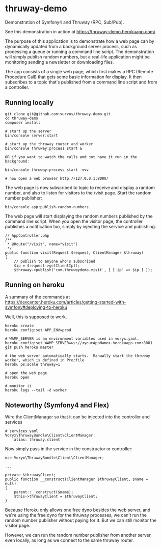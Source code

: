 # thruway-demo
Demonstration of Symfony4 and Thruway (RPC, Sub/Pub).

See this demonstration in action at https://thruway-demo.herokuapp.com/

The purpose of this application is to demonstrate how a web page can by dynamically updated from a background server process, such as processing a queue or running a command line script.  The demonstration will simply publish random numbers, but a real-life application might be monitoring sending a newsletter or downloading files.

The app consists of a single web page, which first makes a RPC (Remote Procedure Call) that gets some basic information for display.  It then subscribes to a topic that's published from a command line script and from a controller.

## Running locally

    git clone git@github.com:survos/thruway-demo.git
    cd thruway-demo
    composer install
    
    # start up the server
    bin/console server:start
    
    # start up the thruway router and worker
    bin/console thruway:process start &
    
    OR if you want to watch the calls and not have it run in the background:

    bin/console thruway:process start -vvv

    # now open a web browser http://127.0.0.1:8000/
    
The web page is now subscribed to topic to receive and display a random number, and also to listen for visitors to the /visit page.  Start the random number publisher:

    bin/console app:publish-random-numbers
    
The web page will start displaying the random numbers published by the command line script.  When you open the visitor page, the controller publishes a notification too, simply by injecting the service and publishing.

    // AppController.php
    /**
     * @Route("/visit", name="visit")
     */
    public function visit(Request $request, ClientManager $thruway)
    {
        // publish to anyone who's subscribed
        $ip = $request->getClientIp();
        $thruway->publish('com.thruwaydemo.visit', [ ['ip' => $ip ] ]);
        
    
## Running on heroku

A summary of the commands at https://devcenter.heroku.com/articles/getting-started-with-symfony#deploying-to-heroku

Well, this is supposed to work.  

    heroku create
    heroku config:set APP_ENV=prod
    
    # WAMP_SERVER is an environment variables used in voryx.yaml. 
    heroku config:set WAMP_SERVER=ws://<yourAppName>.herokuapp.com:8081
    git push heroku master
    
    # the web server automatically starts.  Manually start the thruway worker, which is defined in Procfile
    heroku ps:scale thruway=1

    # open the web page
    heroku open
    
    # monitor it
    heroku logs --tail -d worker
    
    

## Noteworthy (Symfony4 and Flex)

Wire the ClientManager so that it can be injected into the controller and services

    # services.yaml
    Voryx\ThruwayBundle\Client\ClientManager:
        alias: thruway.client
    
    
Now simply pass in the service in the constructor or controller:

    use Voryx\ThruwayBundle\Client\ClientManager;
    
    ...

    private $thruwayClient;
    public function __construct(ClientManager $thruwayClient, $name = null)
    {
        parent::__construct($name);
        $this->thruwayClient = $thruwayClient;
    }
    
    
Because Heroku only allows one free dyno besides the web server, and we're using the free dyno for the thruway processes, we can't run the random number publisher without paying for it.  But we can still monitor the visitor page.

However, we can run the random number publisher from another server, even locally, as long as we connect to the same thruway router.  
    
    
    
    
    
